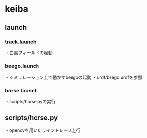 # keiba

## launch
### track.launch
・白黒フィールドの起動

### beego.launch
・シミュレーション上で動かすbeegoの起動
・urdf/beego.urdfを参照

### horse.launch
・scripts/horse.pyの実行

## scripts/horse.py
・opencvを用いたライントレース走行
